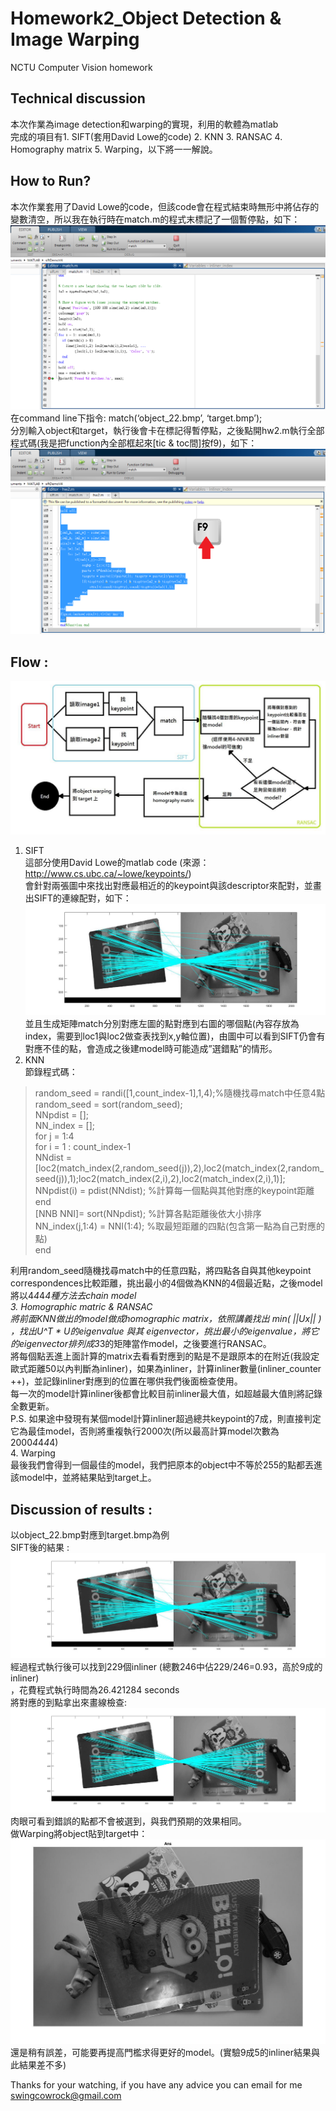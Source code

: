 # Homework2_Object Detection & Image Warping  
NCTU Computer Vision homework  
  
  
## Technical discussion  
本次作業為image detection和warping的實現，利用的軟體為matlab  
完成的項目有1. SIFT(套用David Lowe的code) 2. KNN 3. RANSAC 4. Homography matrix 5. Warping，以下將一一解說。  
  
  
## How to Run?  
本次作業套用了David Lowe的code，但該code會在程式結束時無形中將佔存的變數清空，所以我在執行時在match.m的程式末標記了一個暫停點，如下：  
![readmeimg0](https://raw.githubusercontent.com/PohanYang/Computer-Vision/master/HW2_Object%20Detection%20%26%20Image%20Warping/docs/rd_img0.png)  
在command line下指令: match(‘object_22.bmp’, ‘target.bmp’);  
分別輸入object和target，執行後會卡在標記得暫停點，之後點開hw2.m執行全部程式碼(我是把function內全部框起來[tic & toc間]按f9)，如下：  
![readmeimg1](https://raw.githubusercontent.com/PohanYang/Computer-Vision/master/HW2_Object%20Detection%20%26%20Image%20Warping/docs/rd_img1.png)  
  
  
## Flow : 
![readmeimg2](https://raw.githubusercontent.com/PohanYang/Computer-Vision/master/HW2_Object%20Detection%20%26%20Image%20Warping/docs/rd_img2.png)  
  
  
1. SIFT  
這部分使用David Lowe的matlab code (來源：<http://www.cs.ubc.ca/~lowe/keypoints/>)  
會針對兩張圖中來找出對應最相近的的keypoint與該descriptor來配對，並畫出SIFT的連線配對，如下：  
![readmeimg3](https://raw.githubusercontent.com/PohanYang/Computer-Vision/master/HW2_Object%20Detection%20%26%20Image%20Warping/docs/rd_img3.png)  
並且生成矩陣match分別對應左圖的點對應到右圖的哪個點(內容存放為index，需要到loc1與loc2做查表找到x,y軸位置)，由圖中可以看到SIFT仍會有對應不佳的點，會造成之後建model時可能造成”選錯點”的情形。  
2. KNN  
節錄程式碼：

  >random_seed = randi([1,count_index-1],1,4);%隨機找尋match中任意4點  
  random_seed = sort(random_seed);  
  NNpdist = [];  
  NN_index = [];  
  for j = 1:4  
    for i = 1 : count_index-1  
      NNdist = [loc2(match_index(2,random_seed(j)),2),loc2(match_index(2,random_seed(j)),1);loc2(match_index(2,i),2),loc2(match_index(2,i),1)];  
      NNpdist(i) = pdist(NNdist); %計算每一個點與其他對應的keypoint距離  
    end  
    [NNB NNI]= sort(NNpdist); %計算各點距離後依大小排序  
    NN_index(j,1:4) = NNI(1:4); %取最短距離的四點(包含第一點為自己對應的點)  
  end  

利用random_seed隨機找尋match中的任意四點，將四點各自與其他keypoint correspondences比較距離，挑出最小的4個做為KNN的4個最近點，之後model將以4*4*4*4種方法去chain model  
3. Homographic matric & RANSAC  
將前面KNN做出的model做成homographic matrix，依照講義找出 min( ||Ux|| ) ，找出U^T * U的eigenvalue 與其 eigenvector，挑出最小的eigenvalue，將它的eigenvector排列成3*3的矩陣當作model，之後要進行RANSAC。  
將每個點丟進上面計算的matrix去看看對應到的點是不是跟原本的在附近(我設定歐式距離50以內判斷為inliner)，如果為inliner，計算inliner數量(inliner_counter ++)，並記錄inliner對應到的位置在哪供我們後面檢查使用。  
每一次的model計算inliner後都會比較目前inliner最大值，如超越最大值則將記錄全數更新。  
P.S. 如果途中發現有某個model計算inliner超過總共keypoint的7成，則直接判定它為最佳model，否則將重複執行2000次(所以最高計算model次數為2000*4*4*4*4)  
4. Warping  
最後我們會得到一個最佳的model，我們把原本的object中不等於255的點都丟進該model中，並將結果貼到target上。  
## Discussion of results :  
以object_22.bmp對應到target.bmp為例  
SIFT後的結果 :  
![readmeimg4](https://raw.githubusercontent.com/PohanYang/Computer-Vision/master/HW2_Object%20Detection%20%26%20Image%20Warping/docs/rd_img4.png)  
經過程式執行後可以找到229個inliner (總數246中佔229/246=0.93，高於9成的inliner)  
，花費程式執行時間為26.421284 seconds  
將對應的到點拿出來畫線檢查:  
![readmeimg5](https://raw.githubusercontent.com/PohanYang/Computer-Vision/master/HW2_Object%20Detection%20%26%20Image%20Warping/docs/rd_img5.png)  
肉眼可看到錯誤的點都不會被選到，與我們預期的效果相同。  
做Warping將object貼到target中：  
![readmeimg6](https://raw.githubusercontent.com/PohanYang/Computer-Vision/master/HW2_Object%20Detection%20%26%20Image%20Warping/docs/rd_img6.png)  
還是稍有誤差，可能要再提高門檻求得更好的model。(實驗9成5的inliner結果與此結果差不多)  
  
  
Thanks for your watching, if you have any advice you can email for me <swingcowrock@gmail.com>
